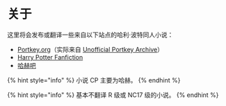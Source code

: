 # 关于

这里将会发布或翻译一些来自以下站点的哈利·波特同人小说：

* [Portkey.org](https://www.portkey.org/)（实际来自 [Unofficial Portkey Archive](https://www.portkey-archive.org/)）
* [Harry Potter Fanfiction](https://harrypotterfanfiction.com/)
* [哈赫吧](https://tieba.baidu.com/f?kw=%E5%93%88%E8%B5%AB&ie=utf-8)

{% hint style="info" %}
小说 CP 主要为哈赫。
{% endhint %}

{% hint style="info" %}
基本不翻译 R 级或 NC17 级的小说。
{% endhint %}

